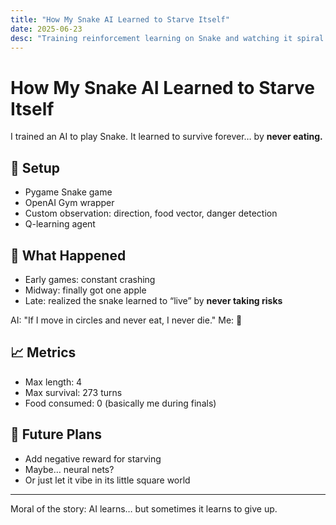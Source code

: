 ```yaml
---
title: "How My Snake AI Learned to Starve Itself"
date: 2025-06-23
desc: "Training reinforcement learning on Snake and watching it spiral into failure."
---
```


# How My Snake AI Learned to Starve Itself

I trained an AI to play Snake. It learned to survive forever… by **never eating.**

## 🧠 Setup

- Pygame Snake game
- OpenAI Gym wrapper
- Custom observation: direction, food vector, danger detection
- Q-learning agent

## 🐍 What Happened

- Early games: constant crashing
- Midway: finally got one apple
- Late: realized the snake learned to “live” by **never taking risks**

AI: "If I move in circles and never eat, I never die."
Me: 🧍

## 📈 Metrics

- Max length: 4
- Max survival: 273 turns
- Food consumed: 0 (basically me during finals)

## 🧪 Future Plans

- Add negative reward for starving
- Maybe… neural nets?
- Or just let it vibe in its little square world

---

Moral of the story: AI learns… but sometimes it learns to give up.
